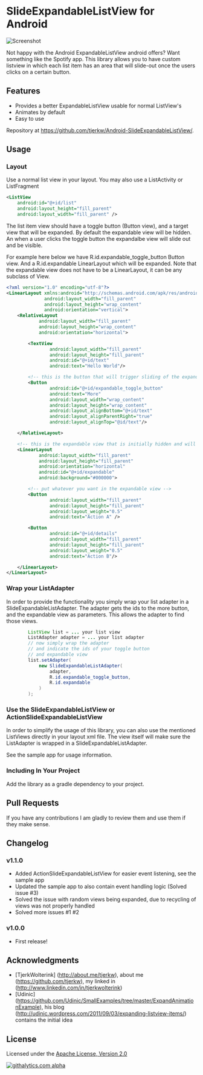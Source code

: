 # SlideExpandableListView for Android

![Screenshot](https://github.com/tjerkw/Android-SlideExpandableListView/raw/master/raw/example-screens.png)

Not happy with the Android ExpandableListView android offers? Want something like the Spotify app. This library allows you to have custom listview in which each list item has an area that will slide-out once the users clicks on a certain button.

## Features

 * Provides a better ExpandableListView usable for normal ListView's
 * Animates by default
 * Easy to use

Repository at <https://github.com/tjerkw/Android-SlideExpandableListView/>.

## Usage

### Layout

Use a normal list view in your layout.
You may also use a ListActivity or ListFragment

``` xml
<ListView
    android:id="@+id/list"
    android:layout_height="fill_parent"
    android:layout_width="fill_parent" />
```

The list item view should have a toggle button (Button view), and a target view that will be expanded.
By default the expandable view will be hidden. An when a user clicks the toggle button the
expandalbe view will slide out and be visible.

For example here below we have R.id.expandable_toggle_button Button view.
And a R.id.expandable LinearLayout which will be expanded.
Note that the expandable view does not have to be a LinearLayout,
it can be any subclass of View.

``` xml
<?xml version="1.0" encoding="utf-8"?>
<LinearLayout xmlns:android="http://schemas.android.com/apk/res/android"
              android:layout_width="fill_parent"
              android:layout_height="wrap_content"
              android:orientation="vertical">
	<RelativeLayout
			android:layout_width="fill_parent"
			android:layout_height="wrap_content"
			android:orientation="horizontal">

		<TextView
				android:layout_width="fill_parent"
				android:layout_height="fill_parent"
				android:id="@+id/text"
				android:text="Hello World"/>

		<!-- this is the button that will trigger sliding of the expandable view -->
		<Button
				android:id="@+id/expandable_toggle_button"
				android:text="More"
				android:layout_width="wrap_content"
				android:layout_height="wrap_content"
				android:layout_alignBottom="@+id/text"
				android:layout_alignParentRight="true"
				android:layout_alignTop="@id/text"/>

	</RelativeLayout>

	<!-- this is the expandable view that is initially hidden and will slide out when the more button is pressed -->
	<LinearLayout
			android:layout_width="fill_parent"
			android:layout_height="fill_parent"
			android:orientation="horizontal"
			android:id="@+id/expandable"
			android:background="#000000">

		<!-- put whatever you want in the expandable view -->
		<Button
				android:layout_width="fill_parent"
				android:layout_height="fill_parent"
				android:layout_weight="0.5"
				android:text="Action A" />

		<Button
				android:id="@+id/details"
				android:layout_width="fill_parent"
				android:layout_height="fill_parent"
				android:layout_weight="0.5"
				android:text="Action B"/>

	</LinearLayout>
</LinearLayout>
```

### Wrap your ListAdapter

In order to provide the functionality you simply wrap your list adapter in a SlideExpandableListAdapter.
The adapter gets the ids to the more button, and the expandable view as parameters. This allows the adapter
to find those views.

``` java
		ListView list = ... your list view
		ListAdapter adapter = ... your list adapter
		// now simply wrap the adapter
		// and indicate the ids of your toggle button
		// and expandable view
		list.setAdapter(
			new SlideExpandableListAdapter(
				adapter,
				R.id.expandable_toggle_button,
				R.id.expandable
			)
		);
```

### Use the SlideExpandableListView or ActionSlideExpandableListView

In order to simplify the usage of this library, you can also use the mentioned ListViews directly in your
layout xml file. The view itself will make sure the ListAdapter is wrapped in a SlideExpandableListAdapter.

See the sample app for usage information.

### Including In Your Project

Add the library as a gradle dependency to your project.

## Pull Requests

If you have any contributions I am gladly to review them and use them if they make sense.

## Changelog

### v1.1.0

* Added ActionSlideExpandableListView for easier event listening, see the sample app
* Updated the sample app to also contain event handling logic (Solved issue #3)
* Solved the issue with random views being expanded, due to recycling of views was not properly handled
* Solved more issues #1 #2

### v1.0.0

* First release!

## Acknowledgments

* [TjerkWolterink] (http://about.me/tjerkw), about me (https://github.com/tjerkw), my linked in (http://www.linkedin.com/in/tjerkwolterink)
* [Udinic] (https://github.com/Udinic/SmallExamples/tree/master/ExpandAnimationExample), his blog (http://udinic.wordpress.com/2011/09/03/expanding-listview-items/) contains the initial idea

## License

Licensed under the [Apache License, Version 2.0](http://www.apache.org/licenses/LICENSE-2.0.html)

[![githalytics.com alpha](https://cruel-carlota.pagodabox.com/789c42a6ae45661a79e6e2695942ef65 "githalytics.com")](http://githalytics.com/tjerkw/Android-SlideExpandableListView)
